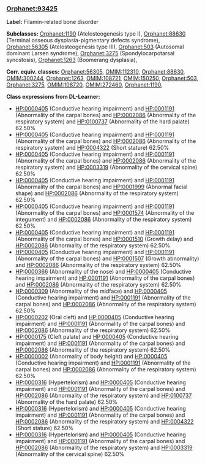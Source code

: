 
### [Orphanet:93425](http://www.orpha.net/ORDO/Orphanet_93425)
**Label:** Filamin-related bone disorder

**Subclasses:** [Orphanet:1190](http://www.orpha.net/ORDO/Orphanet_1190) (Atelosteogenesis type I), [Orphanet:88630](http://www.orpha.net/ORDO/Orphanet_88630) (Terminal osseous dysplasia-pigmentary defects syndrome), [Orphanet:56305](http://www.orpha.net/ORDO/Orphanet_56305) (Atelosteogenesis type III), [Orphanet:503](http://www.orpha.net/ORDO/Orphanet_503) (Autosomal dominant Larsen syndrome), [Orphanet:3275](http://www.orpha.net/ORDO/Orphanet_3275) (Spondylocarpotarsal synostosis), [Orphanet:1263](http://www.orpha.net/ORDO/Orphanet_1263) (Boomerang dysplasia), 

**Corr. equiv. classes:** [Orphanet:56305](http://www.orpha.net/ORDO/Orphanet_56305), [OMIM:112310](http://purl.obolibrary.org/obo/OMIM_112310), [Orphanet:88630](http://www.orpha.net/ORDO/Orphanet_88630), [OMIM:300244](http://purl.obolibrary.org/obo/OMIM_300244), [Orphanet:1263](http://www.orpha.net/ORDO/Orphanet_1263), [OMIM:108721](http://purl.obolibrary.org/obo/OMIM_108721), [OMIM:150250](http://purl.obolibrary.org/obo/OMIM_150250), [Orphanet:503](http://www.orpha.net/ORDO/Orphanet_503), [Orphanet:3275](http://www.orpha.net/ORDO/Orphanet_3275), [OMIM:108720](http://purl.obolibrary.org/obo/OMIM_108720), [OMIM:272460](http://purl.obolibrary.org/obo/OMIM_272460), [Orphanet:1190](http://www.orpha.net/ORDO/Orphanet_1190), 

**Class expressions from DL-Learner:**

- [HP:0000405](http://purl.obolibrary.org/obo/HP_0000405) (Conductive hearing impairment) and [HP:0001191](http://purl.obolibrary.org/obo/HP_0001191) (Abnormality of the carpal bones) and [HP:0002086](http://purl.obolibrary.org/obo/HP_0002086) (Abnormality of the respiratory system) and [HP:0100737](http://purl.obolibrary.org/obo/HP_0100737) (Abnormality of the hard palate) 62.50%
- [HP:0000405](http://purl.obolibrary.org/obo/HP_0000405) (Conductive hearing impairment) and [HP:0001191](http://purl.obolibrary.org/obo/HP_0001191) (Abnormality of the carpal bones) and [HP:0002086](http://purl.obolibrary.org/obo/HP_0002086) (Abnormality of the respiratory system) and [HP:0004322](http://purl.obolibrary.org/obo/HP_0004322) (Short stature) 62.50%
- [HP:0000405](http://purl.obolibrary.org/obo/HP_0000405) (Conductive hearing impairment) and [HP:0001191](http://purl.obolibrary.org/obo/HP_0001191) (Abnormality of the carpal bones) and [HP:0002086](http://purl.obolibrary.org/obo/HP_0002086) (Abnormality of the respiratory system) and [HP:0003319](http://purl.obolibrary.org/obo/HP_0003319) (Abnormality of the cervical spine) 62.50%
- [HP:0000405](http://purl.obolibrary.org/obo/HP_0000405) (Conductive hearing impairment) and [HP:0001191](http://purl.obolibrary.org/obo/HP_0001191) (Abnormality of the carpal bones) and [HP:0001999](http://purl.obolibrary.org/obo/HP_0001999) (Abnormal facial shape) and [HP:0002086](http://purl.obolibrary.org/obo/HP_0002086) (Abnormality of the respiratory system) 62.50%
- [HP:0000405](http://purl.obolibrary.org/obo/HP_0000405) (Conductive hearing impairment) and [HP:0001191](http://purl.obolibrary.org/obo/HP_0001191) (Abnormality of the carpal bones) and [HP:0001574](http://purl.obolibrary.org/obo/HP_0001574) (Abnormality of the integument) and [HP:0002086](http://purl.obolibrary.org/obo/HP_0002086) (Abnormality of the respiratory system) 62.50%
- [HP:0000405](http://purl.obolibrary.org/obo/HP_0000405) (Conductive hearing impairment) and [HP:0001191](http://purl.obolibrary.org/obo/HP_0001191) (Abnormality of the carpal bones) and [HP:0001510](http://purl.obolibrary.org/obo/HP_0001510) (Growth delay) and [HP:0002086](http://purl.obolibrary.org/obo/HP_0002086) (Abnormality of the respiratory system) 62.50%
- [HP:0000405](http://purl.obolibrary.org/obo/HP_0000405) (Conductive hearing impairment) and [HP:0001191](http://purl.obolibrary.org/obo/HP_0001191) (Abnormality of the carpal bones) and [HP:0001507](http://purl.obolibrary.org/obo/HP_0001507) (Growth abnormality) and [HP:0002086](http://purl.obolibrary.org/obo/HP_0002086) (Abnormality of the respiratory system) 62.50%
- [HP:0000366](http://purl.obolibrary.org/obo/HP_0000366) (Abnormality of the nose) and [HP:0000405](http://purl.obolibrary.org/obo/HP_0000405) (Conductive hearing impairment) and [HP:0001191](http://purl.obolibrary.org/obo/HP_0001191) (Abnormality of the carpal bones) and [HP:0002086](http://purl.obolibrary.org/obo/HP_0002086) (Abnormality of the respiratory system) 62.50%
- [HP:0000309](http://purl.obolibrary.org/obo/HP_0000309) (Abnormality of the midface) and [HP:0000405](http://purl.obolibrary.org/obo/HP_0000405) (Conductive hearing impairment) and [HP:0001191](http://purl.obolibrary.org/obo/HP_0001191) (Abnormality of the carpal bones) and [HP:0002086](http://purl.obolibrary.org/obo/HP_0002086) (Abnormality of the respiratory system) 62.50%
- [HP:0000202](http://purl.obolibrary.org/obo/HP_0000202) (Oral cleft) and [HP:0000405](http://purl.obolibrary.org/obo/HP_0000405) (Conductive hearing impairment) and [HP:0001191](http://purl.obolibrary.org/obo/HP_0001191) (Abnormality of the carpal bones) and [HP:0002086](http://purl.obolibrary.org/obo/HP_0002086) (Abnormality of the respiratory system) 62.50%
- [HP:0000175](http://purl.obolibrary.org/obo/HP_0000175) (Cleft palate) and [HP:0000405](http://purl.obolibrary.org/obo/HP_0000405) (Conductive hearing impairment) and [HP:0001191](http://purl.obolibrary.org/obo/HP_0001191) (Abnormality of the carpal bones) and [HP:0002086](http://purl.obolibrary.org/obo/HP_0002086) (Abnormality of the respiratory system) 62.50%
- [HP:0000002](http://purl.obolibrary.org/obo/HP_0000002) (Abnormality of body height) and [HP:0000405](http://purl.obolibrary.org/obo/HP_0000405) (Conductive hearing impairment) and [HP:0001191](http://purl.obolibrary.org/obo/HP_0001191) (Abnormality of the carpal bones) and [HP:0002086](http://purl.obolibrary.org/obo/HP_0002086) (Abnormality of the respiratory system) 62.50%
- [HP:0000316](http://purl.obolibrary.org/obo/HP_0000316) (Hypertelorism) and [HP:0000405](http://purl.obolibrary.org/obo/HP_0000405) (Conductive hearing impairment) and [HP:0001191](http://purl.obolibrary.org/obo/HP_0001191) (Abnormality of the carpal bones) and [HP:0002086](http://purl.obolibrary.org/obo/HP_0002086) (Abnormality of the respiratory system) and [HP:0100737](http://purl.obolibrary.org/obo/HP_0100737) (Abnormality of the hard palate) 62.50%
- [HP:0000316](http://purl.obolibrary.org/obo/HP_0000316) (Hypertelorism) and [HP:0000405](http://purl.obolibrary.org/obo/HP_0000405) (Conductive hearing impairment) and [HP:0001191](http://purl.obolibrary.org/obo/HP_0001191) (Abnormality of the carpal bones) and [HP:0002086](http://purl.obolibrary.org/obo/HP_0002086) (Abnormality of the respiratory system) and [HP:0004322](http://purl.obolibrary.org/obo/HP_0004322) (Short stature) 62.50%
- [HP:0000316](http://purl.obolibrary.org/obo/HP_0000316) (Hypertelorism) and [HP:0000405](http://purl.obolibrary.org/obo/HP_0000405) (Conductive hearing impairment) and [HP:0001191](http://purl.obolibrary.org/obo/HP_0001191) (Abnormality of the carpal bones) and [HP:0002086](http://purl.obolibrary.org/obo/HP_0002086) (Abnormality of the respiratory system) and [HP:0003319](http://purl.obolibrary.org/obo/HP_0003319) (Abnormality of the cervical spine) 62.50%



